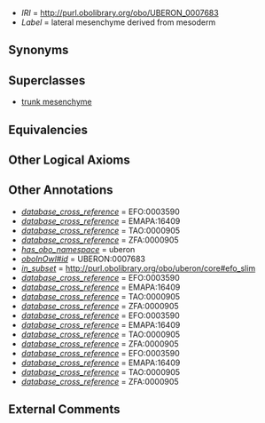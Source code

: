  * *IRI* = http://purl.obolibrary.org/obo/UBERON_0007683
 * *Label* = lateral mesenchyme derived from mesoderm

## Synonyms


## Superclasses

 * [trunk mesenchyme](../../UBERON/56/UBERON_0005256.md)

## Equivalencies


## Other Logical Axioms


## Other Annotations

 * *[database_cross_reference](../../ef/oboInOwl#hasDbXref.md)* = EFO:0003590
 * *[database_cross_reference](../../ef/oboInOwl#hasDbXref.md)* = EMAPA:16409
 * *[database_cross_reference](../../ef/oboInOwl#hasDbXref.md)* = TAO:0000905
 * *[database_cross_reference](../../ef/oboInOwl#hasDbXref.md)* = ZFA:0000905
 * *[has_obo_namespace](../../ce/oboInOwl#hasOBONamespace.md)* = uberon
 * *[oboInOwl#id](../../id/oboInOwl#id.md)* = UBERON:0007683
 * *[in_subset](../../et/oboInOwl#inSubset.md)* = http://purl.obolibrary.org/obo/uberon/core#efo_slim
 * *[database_cross_reference](../../ef/oboInOwl#hasDbXref.md)* = EFO:0003590
 * *[database_cross_reference](../../ef/oboInOwl#hasDbXref.md)* = EMAPA:16409
 * *[database_cross_reference](../../ef/oboInOwl#hasDbXref.md)* = TAO:0000905
 * *[database_cross_reference](../../ef/oboInOwl#hasDbXref.md)* = ZFA:0000905
 * *[database_cross_reference](../../ef/oboInOwl#hasDbXref.md)* = EFO:0003590
 * *[database_cross_reference](../../ef/oboInOwl#hasDbXref.md)* = EMAPA:16409
 * *[database_cross_reference](../../ef/oboInOwl#hasDbXref.md)* = TAO:0000905
 * *[database_cross_reference](../../ef/oboInOwl#hasDbXref.md)* = ZFA:0000905
 * *[database_cross_reference](../../ef/oboInOwl#hasDbXref.md)* = EFO:0003590
 * *[database_cross_reference](../../ef/oboInOwl#hasDbXref.md)* = EMAPA:16409
 * *[database_cross_reference](../../ef/oboInOwl#hasDbXref.md)* = TAO:0000905
 * *[database_cross_reference](../../ef/oboInOwl#hasDbXref.md)* = ZFA:0000905

## External Comments

